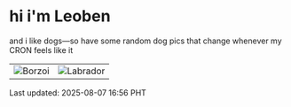 # hi i'm Leoben

and i like dogs—so have some random dog pics that change whenever my CRON feels like it

|  |  |
|--------|----------|
| ![Borzoi](https://random-dog-vercel.vercel.app/api/random-borzoi?v=1754556990) | ![Labrador](https://random-dog-vercel.vercel.app/api/random-labrador?v=1754556990) |

Last updated: 2025-08-07 16:56 PHT
